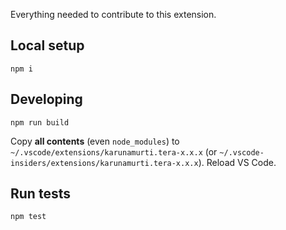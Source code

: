 Everything needed to contribute to this extension.

## Local setup

```
npm i
```

## Developing

```
npm run build
```

Copy **all contents** (even `node_modules`) to `~/.vscode/extensions/karunamurti.tera-x.x.x` (or `~/.vscode-insiders/extensions/karunamurti.tera-x.x.x`). Reload VS Code.

## Run tests

```
npm test
```
